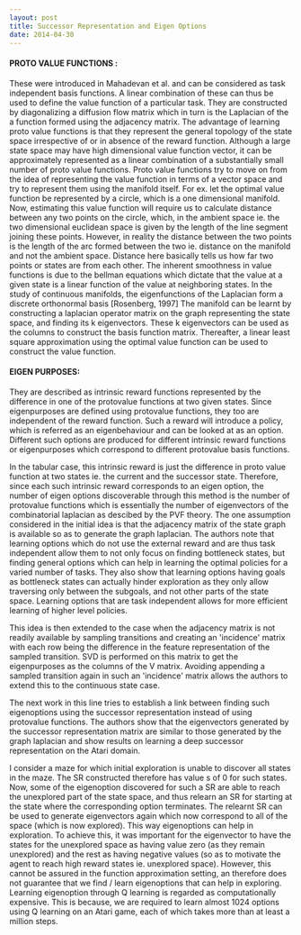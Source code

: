 ```yaml
---
layout: post
title: Successor Representation and Eigen Options
date: 2014-04-30
---
```


#### PROTO VALUE FUNCTIONS :

These were introduced in Mahadevan et al. and can be considered as task independent basis functions. A linear combination of these can thus be used to define the value function of a particular task. They are constructed by diagonalizing a diffusion flow matrix which in turn is the Laplacian of the a function formed using the adjacency matrix. The advantage of learning proto value functions is that they represent the general topology of the state space irrespective of or in absence of the reward function. Although a large state space may have high dimensional value function vector, it can be approximately represented as a linear combination of a substantially small number of proto value functions.
Proto value functions try to move on from the idea of representing the value function in terms of a vector space and try to represent them using the manifold itself. For ex. let the optimal value function be represented by a circle, which is a one dimensional manifold. Now, estimating this value function will require us to calculate distance between any two points on the circle, which, in the ambient space ie. the two dimensional euclidean space is given by the length of the line segment joining these points. However, in reality the distance between the two points is the length of the arc formed between the two ie. distance on the manifold and not the ambient space. Distance here basically tells us how far two points or states are from each other.
The inherent smoothness in value functions is due to the bellman equations which dictate that the value at a given state is a linear function of the value at neighboring states.
In the study of continuous manifolds, the eigenfunctions of the Laplacian form a discrete orthonormal basis [Rosenberg, 1997]
The manifold can be learnt by constructing a laplacian operator matrix on the graph representing the state space, and finding its k  eigenvectors. These k eigenvectors can be used as the columns to construct the basis function matrix. Thereafter, a linear least square approximation using the optimal value function can be used to construct the value function.

#### EIGEN PURPOSES:  

They are described as intrinsic reward functions represented by the difference in one of the protovalue functions at two given states. Since eigenpurposes are defined using protovalue functions, they too are independent of the reward function. Such a reward will introduce a policy, which is referred as an eigenbehaviour and can be looked at as an option. Different such options are produced for different intrinsic reward functions or eigenpurposes which correspond to different protovalue basis functions. 

In the tabular case, this intrinsic reward is just the difference in proto value function at two states ie. the current and the successor state. Therefore, since each such intrinsic reward corresponds to an eigen option, the number of eigen options discoverable through this method is the number of protovalue functions which is essentially the number of eigenvectors of the combinatorial laplacian as descibed by the PVF theory. The one assumption considered in the initial idea is that the adjacency matrix of the state graph is available so as to generate the graph laplacian. The authors note that learning options which do not use the external reward and are thus task independent allow them to not only focus on finding bottleneck states, but finding general options which can help in learning the optimal policies for a varied number of tasks. They also show that learning options having goals as bottleneck states can actually hinder exploration as they only allow traversing only between the subgoals, and not other parts of the state space. Learning options that are task independent allows for more efficient learning of higher level policies.

This idea is then extended to the case when the adjacency matrix is not readily available by sampling transitions and creating an 'incidence' matrix with each row being the difference in the feature representation of the sampled transition. SVD is performed on this matrix to get the eigenpurposes as the columns of the V matrix. Avoiding appending a sampled transition again in such an 'incidence' matrix allows the authors to extend this to the continuous state case.

The next work in this line tries to establish a link between finding such eigenoptions using the successor representation instead of using protovalue functions. The authors show that the eigenvectors generated by the successor representation matrix are similar to those generated by the graph laplacian and show results on learning a deep successor representation on the Atari domain. 

I consider a maze for which initial exploration is unable to discover all states in the maze. The SR constructed therefore has value s of 0 for such states. Now, some of the eigenoption discovered for such a SR are able to reach the unexplored part of the state space, and thus relearn an SR for starting at the state where the corresponding option terminates. The relearnt SR can be used to generate eigenvectors again which now correspond to all of the space (which is now explored). This way eigenoptions can help in exploration. To achieve this, it was important for the eigenvector to have the states for the unexplored space as having value zero (as they remain unexplored) and the rest as having negative values (so as to motivate the agent to reach high reward states ie. unexplored space). However,  this cannot be assured in the function approximation setting, an therefore does not guarantee that we find / learn eigenoptions that can help in exploring. Learning eigenoption through Q learning is regarded as computationally expensive. This is because, we are required to learn almost 1024 options using Q learning on an Atari game, each of which takes more than at least a million steps. 

